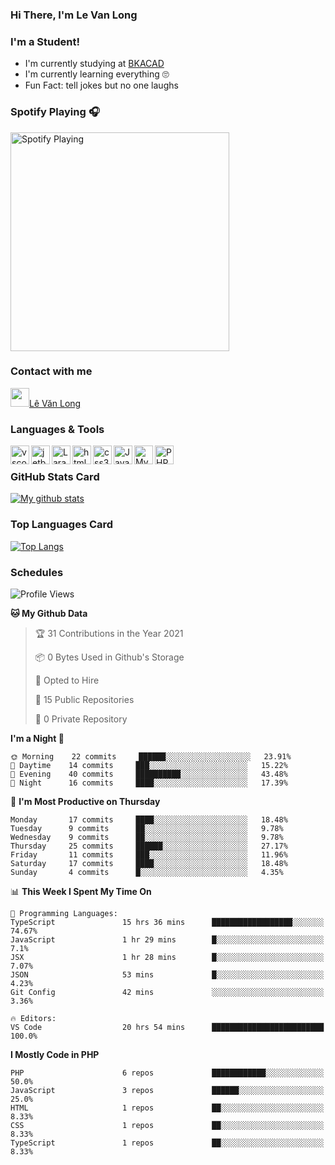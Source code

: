 ### Hi There, I'm Le Van Long 

### I'm a Student!
- I'm currently studying at [BKACAD](https://bkacad.edu.vn/)
- I'm currently learning everything 🙄
- Fun Fact: tell jokes but no one laughs

### Spotify Playing 🎧
[<img src="https://spotify-readme.hiiamlongdz.vercel.app/api/spotify-playing" alt="Spotify Playing" width="350" />](https://open.spotify.com/playlist/37i9dQZF1DX1e2VSJFudND)


### Contact with me

[<img src="https://img.icons8.com/dusk/64/000000/facebook-new--v2.png" width="30px"/>Lê Văn Long](https://www.facebook.com/HiiamLongdzz)

### Languages & Tools
<img align="left" alt="vscode" src="https://img.icons8.com/dusk/64/000000/visual-studio-code-2019.png" width="30px"/>
<img align="left" alt="jetbrain" src="https://camo.githubusercontent.com/8268dcfb76697dd53286590ec9b4385d7a0b89ce/68747470733a2f2f63646e2e6a7364656c6976722e6e65742f6e706d2f73696d706c652d69636f6e734076332f69636f6e732f6a6574627261696e732e737667" width="30px"/>
<img align="left" alt="Laravel" src="https://img.icons8.com/ios/50/000000/laravel.png" width="30px"/>
<img align="left" alt="html5" src="https://img.icons8.com/dusk/64/000000/html-5.png" width="30px"/>
<img align="left" alt="css3" src="https://img.icons8.com/dusk/64/000000/css3.png" width="30px"/>
<img align="left" alt="JavaScript" src="https://img.icons8.com/dusk/64/000000/javascript.png" width="30px"/>
<img align="left" alt="MySQL" src="https://img.icons8.com/ios-filled/50/000000/mysql-logo.png" width="30px"/>
<img align="left" alt="PHP" src="https://img.icons8.com/dusk/64/000000/php-logo.png" width="30px"/>

<br />

### GitHub Stats Card
[![My github stats](https://github-readme-stats.vercel.app/api?username=HiiamLongdz&show_icons=true)](https://github-readme-stats.vercel.app/api?username=HiiamLongdz&show_icons=true)

### Top Languages Card
[![Top Langs](https://github-readme-stats.vercel.app/api/top-langs/?username=HiiamLongdz&layout=compact)](https://github-readme-stats.vercel.app/api/top-langs/?username=HiiamLongdz&layout=compact)

### Schedules
<!--START_SECTION:waka-->
![Profile Views](http://img.shields.io/badge/Profile%20Views-3-blue)

**🐱 My Github Data** 

> 🏆 31 Contributions in the Year 2021
 > 
> 📦 0 Bytes Used in Github's Storage 
 > 
> 💼 Opted to Hire
 > 
> 📜 15 Public Repositories
 > 
> 🔑 0 Private Repository 
 > 
**I'm a Night 🦉** 

```text
🌞 Morning    22 commits     ██████░░░░░░░░░░░░░░░░░░░   23.91% 
🌆 Daytime    14 commits     ███░░░░░░░░░░░░░░░░░░░░░░   15.22% 
🌃 Evening    40 commits     ██████████░░░░░░░░░░░░░░░   43.48% 
🌙 Night      16 commits     ████░░░░░░░░░░░░░░░░░░░░░   17.39%

```
📅 **I'm Most Productive on Thursday** 

```text
Monday       17 commits     ████░░░░░░░░░░░░░░░░░░░░░   18.48% 
Tuesday      9 commits      ██░░░░░░░░░░░░░░░░░░░░░░░   9.78% 
Wednesday    9 commits      ██░░░░░░░░░░░░░░░░░░░░░░░   9.78% 
Thursday     25 commits     ██████░░░░░░░░░░░░░░░░░░░   27.17% 
Friday       11 commits     ███░░░░░░░░░░░░░░░░░░░░░░   11.96% 
Saturday     17 commits     ████░░░░░░░░░░░░░░░░░░░░░   18.48% 
Sunday       4 commits      █░░░░░░░░░░░░░░░░░░░░░░░░   4.35%

```


📊 **This Week I Spent My Time On** 

```text
💬 Programming Languages: 
TypeScript               15 hrs 36 mins      ██████████████████░░░░░░░   74.67% 
JavaScript               1 hr 29 mins        █░░░░░░░░░░░░░░░░░░░░░░░░   7.1% 
JSX                      1 hr 28 mins        █░░░░░░░░░░░░░░░░░░░░░░░░   7.07% 
JSON                     53 mins             █░░░░░░░░░░░░░░░░░░░░░░░░   4.23% 
Git Config               42 mins             ░░░░░░░░░░░░░░░░░░░░░░░░░   3.36%

🔥 Editors: 
VS Code                  20 hrs 54 mins      █████████████████████████   100.0%

```

**I Mostly Code in PHP** 

```text
PHP                      6 repos             ████████████░░░░░░░░░░░░░   50.0% 
JavaScript               3 repos             ██████░░░░░░░░░░░░░░░░░░░   25.0% 
HTML                     1 repos             ██░░░░░░░░░░░░░░░░░░░░░░░   8.33% 
CSS                      1 repos             ██░░░░░░░░░░░░░░░░░░░░░░░   8.33% 
TypeScript               1 repos             ██░░░░░░░░░░░░░░░░░░░░░░░   8.33%

```



<!--END_SECTION:waka-->
